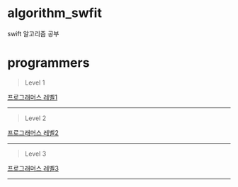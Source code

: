 # algorithm_swfit
swift 알고리즘 공부

# programmers
> Level 1

[프로그래머스 레벨1](https://github.com/hhhan0315/algorithm_swfit/blob/main/프로그래머스_레벨1.md)

---

> Level 2

[프로그래머스 레벨2](https://github.com/hhhan0315/algorithm_swfit/blob/main/프로그래머스_레벨2.md)

---

> Level 3

[프로그래머스 레벨3](https://github.com/hhhan0315/algorithm_swfit/blob/main/프로그래머스_레벨3.md)

---

